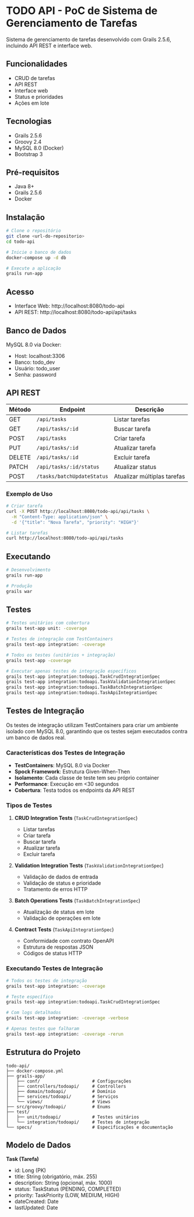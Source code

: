 # TODO API - PoC de Sistema de Gerenciamento de Tarefas

Sistema de gerenciamento de tarefas desenvolvido com Grails 2.5.6, incluindo API REST e interface web.

## Funcionalidades

- CRUD de tarefas
- API REST
- Interface web
- Status e prioridades
- Ações em lote

## Tecnologias

- Grails 2.5.6
- Groovy 2.4
- MySQL 8.0 (Docker)
- Bootstrap 3

## Pré-requisitos

- Java 8+
- Grails 2.5.6
- Docker

## Instalação

```bash
# Clone o repositório
git clone <url-do-repositorio>
cd todo-api

# Inicie o banco de dados
docker-compose up -d db

# Execute a aplicação
grails run-app
```

## Acesso

- Interface Web: http://localhost:8080/todo-api
- API REST: http://localhost:8080/todo-api/api/tasks

## Banco de Dados

MySQL 8.0 via Docker:
- Host: localhost:3306
- Banco: todo_dev
- Usuário: todo_user
- Senha: password

## API REST

| Método | Endpoint | Descrição |
|--------|----------|-----------|
| GET | `/api/tasks` | Listar tarefas |
| GET | `/api/tasks/:id` | Buscar tarefa |
| POST | `/api/tasks` | Criar tarefa |
| PUT | `/api/tasks/:id` | Atualizar tarefa |
| DELETE | `/api/tasks/:id` | Excluir tarefa |
| PATCH | `/api/tasks/:id/status` | Atualizar status |
| POST | `/tasks/batchUpdateStatus` | Atualizar múltiplas tarefas |

### Exemplo de Uso

```bash
# Criar tarefa
curl -X POST http://localhost:8080/todo-api/api/tasks \
  -H "Content-Type: application/json" \
  -d '{"title": "Nova Tarefa", "priority": "HIGH"}'

# Listar tarefas
curl http://localhost:8080/todo-api/api/tasks
```

## Executando

```bash
# Desenvolvimento
grails run-app

# Produção
grails war
```

## Testes

```bash
# Testes unitários com cobertura
grails test-app unit: -coverage

# Testes de integração com TestContainers
grails test-app integration: -coverage

# Todos os testes (unitários + integração)
grails test-app -coverage

# Executar apenas testes de integração específicos
grails test-app integration:todoapi.TaskCrudIntegrationSpec
grails test-app integration:todoapi.TaskValidationIntegrationSpec
grails test-app integration:todoapi.TaskBatchIntegrationSpec
grails test-app integration:todoapi.TaskApiIntegrationSpec
```

## Testes de Integração

Os testes de integração utilizam TestContainers para criar um ambiente isolado com MySQL 8.0, garantindo que os testes sejam executados contra um banco de dados real.

### Características dos Testes de Integração

- **TestContainers**: MySQL 8.0 via Docker
- **Spock Framework**: Estrutura Given-When-Then
- **Isolamento**: Cada classe de teste tem seu próprio container
- **Performance**: Execução em <30 segundos
- **Cobertura**: Testa todos os endpoints da API REST

### Tipos de Testes

1. **CRUD Integration Tests** (`TaskCrudIntegrationSpec`)
   - Listar tarefas
   - Criar tarefa
   - Buscar tarefa
   - Atualizar tarefa
   - Excluir tarefa

2. **Validation Integration Tests** (`TaskValidationIntegrationSpec`)
   - Validação de dados de entrada
   - Validação de status e prioridade
   - Tratamento de erros HTTP

3. **Batch Operations Tests** (`TaskBatchIntegrationSpec`)
   - Atualização de status em lote
   - Validação de operações em lote

4. **Contract Tests** (`TaskApiIntegrationSpec`)
   - Conformidade com contrato OpenAPI
   - Estrutura de respostas JSON
   - Códigos de status HTTP

### Executando Testes de Integração

```bash
# Todos os testes de integração
grails test-app integration: -coverage

# Teste específico
grails test-app integration:todoapi.TaskCrudIntegrationSpec

# Com logs detalhados
grails test-app integration: -coverage -verbose

# Apenas testes que falharam
grails test-app integration: -coverage -rerun
```

## Estrutura do Projeto

```
todo-api/
├── docker-compose.yml
├── grails-app/
│   ├── conf/                    # Configurações
│   ├── controllers/todoapi/     # Controllers
│   ├── domain/todoapi/          # Domínio
│   ├── services/todoapi/        # Serviços
│   └── views/                   # Views
├── src/groovy/todoapi/          # Enums
├── test/
│   ├── unit/todoapi/            # Testes unitários
│   └── integration/todoapi/     # Testes de integração
└── specs/                       # Especificações e documentação
```

## Modelo de Dados

**Task (Tarefa)**
- id: Long (PK)
- title: String (obrigatório, máx. 255)
- description: String (opcional, máx. 1000)
- status: TaskStatus (PENDING, COMPLETED)
- priority: TaskPriority (LOW, MEDIUM, HIGH)
- dateCreated: Date
- lastUpdated: Date
